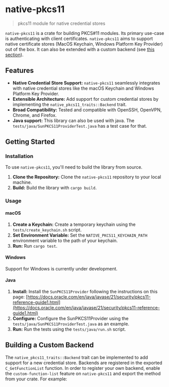 # native-pkcs11

> pkcs11 module for native credential stores

`native-pkcs11` is a crate for building PKCS#11 modules. Its primary use-case is
authenticating with client certificates. `native-pkcs11` aims to support native
certificate stores (MacOS Keychain, Windows Platform Key Provider) out of the
box. It can also be extended with a custom backend (see
[this section](#building-a-custom-backend)).

## Features

*   **Native Credential Store Support:** `native-pkcs11` seamlessly integrates with native credential stores like the macOS Keychain and Windows Platform Key Provider.
*   **Extensible Architecture:** Add support for custom credential stores by implementing the `native_pkcs11_traits::Backend` trait.
*   **Broad Compatibility:** Tested and compatible with OpenSSH, OpenVPN, Chrome, and Firefox.
* **Java support:** This library can also be used with java. The `tests/java/SunPKCS11ProviderTest.java` has a test case for that.

## Getting Started

### Installation

To use `native-pkcs11`, you'll need to build the library from source.

1.  **Clone the Repository:** Clone the `native-pkcs11` repository to your local machine.
2.  **Build:** Build the library with `cargo build`.

### Usage

#### macOS

1.  **Create a Keychain:** Create a temporary keychain using the `tests/create_keychain.sh` script.
2.  **Set Environment Variable:** Set the `NATIVE_PKCS11_KEYCHAIN_PATH` environment variable to the path of your keychain.
3.  **Run:** Run `cargo test`.

#### Windows

Support for Windows is currently under development.

#### Java

1. **Install:**  Install the `SunPKCS11Provider` following the instructions on this page: [https://docs.oracle.com/en/java/javase/21/security/pkcs11-reference-guide1.html](https://docs.oracle.com/en/java/javase/21/security/pkcs11-reference-guide1.html)
2. **Configure:** Configure the SunPKCS11Provider using the `tests/java/SunPKCS11ProviderTest.java` as an example.
3. **Run:** Run the tests using the `tests/java/run.sh` script.

## Building a Custom Backend

The `native_pkcs11_traits::Backend` trait can be implemented to add support for
a new credential store. Backends are registered in the exported
`C_GetFunctionList` function. In order to register your own backend, enable the
`custom-function-list` feature on `native-pkcs11` and export the method from
your crate. For example:
